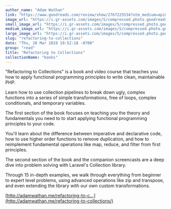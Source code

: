 ```yaml
---
author_name: "Adam Wathan"
link: "https://www.goodreads.com/review/show/2767225534?utm_medium=api&utm_source=rss"
image_url: "https://i.gr-assets.com/images/S/compressed.photo.goodreads.com/books/1465685137l/30238532._SX50_.jpg"
small_image_url: "https://i.gr-assets.com/images/S/compressed.photo.goodreads.com/books/1465685137l/30238532._SX50_.jpg"
medium_image_url: "https://i.gr-assets.com/images/S/compressed.photo.goodreads.com/books/1465685137l/30238532._SX98_.jpg"
large_image_url: "https://i.gr-assets.com/images/S/compressed.photo.goodreads.com/books/1465685137l/30238532._SX318_.jpg"
slug: "refactoring-to-collections"
date: "Thu, 28 Mar 2019 19:52:18 -0700"
group: "read"
title: "Refactoring to Collections"
collectionName: "books"
---
```

"Refactoring to Collections" is a book and video course that teaches you how to apply functional programming principles to write clean, maintainable PHP.  
  
Learn how to use collection pipelines to break down ugly, complex functions into a series of simple transformations, free of loops, complex conditionals, and temporary variables.  
  
The first section of the book focuses on teaching you the theory and fundamentals you need to to start applying functional programming principles to your code.  
  
You'll learn about the difference between imperative and declarative code, how to use higher order functions to remove duplication, and how to reimplement fundamental operations like map, reduce, and filter from first principles.  
  
The second section of the book and the companion screencasts are a deep dive into problem solving with Laravel's Collection library.  
  
Through 15 in-depth examples, we walk through everything from beginner to expert level problems, using advanced operations like zip and transpose, and even extending the library with our own custom transformations.  
  
[http://adamwathan.me/refactoring-to-c...](http://adamwathan.me/refactoring-to-collections/)